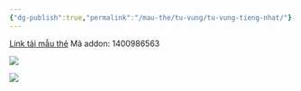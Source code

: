 ```yaml
---
{"dg-publish":true,"permalink":"/mau-the/tu-vung/tu-vung-tieng-nhat/"}
---
```


[Link tải mẫu thẻ](https://drive.google.com/file/d/1Q1G8NrES6FqLhxwHWoj7gpDBYn6Ez9yo/view?usp=sharing)
Mã addon: 1400986563

![](https://i.imgur.com/5nXFGNU.png)

![](https://i.imgur.com/5gdA09C.png)
